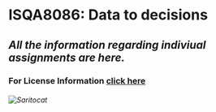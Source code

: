 # **ISQA8086: Data to decisions**

## _All the information regarding indiviual assignments are here._

### For License Information [click here](https://github.com/pallavi0902/ISQA8086/blob/master/LICENSE)

###### ![Saritocat](https://www.google.com/search?biw=1536&bih=798&tbm=isch&sa=1&ei=yTyGW_TzI9HYtAX-9434Aw&q=saritocat+small+size&oq=saritocat+small+size&gs_l=img.3...24270.27046.0.27230.11.11.0.0.0.0.187.1215.6j5.11.0....0...1c.1.64.img..0.0.0....0.YMN6QMtpZLk#imgrc=AUHlXO-FLhEkiM:) 
